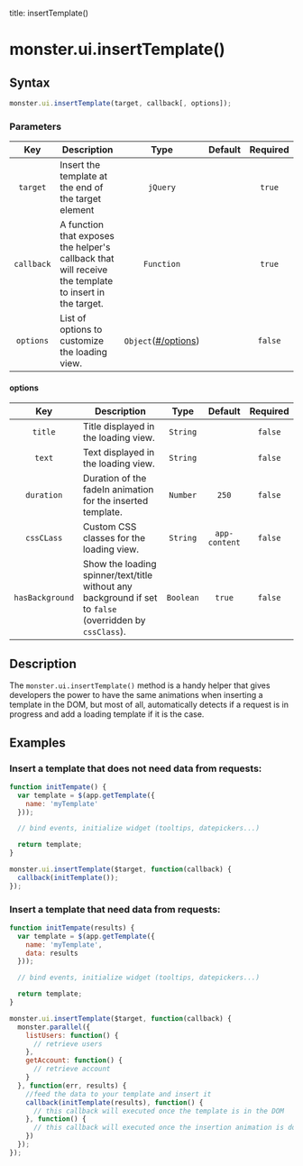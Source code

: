 title: insertTemplate()

# monster.ui.insertTemplate()

## Syntax
```javascript
monster.ui.insertTemplate(target, callback[, options]);
```

### Parameters
Key | Description | Type | Default | Required
:-: | --- | :-: | :-: | :-:
`target` | Insert the template at the end of the target element | `jQuery` | | `true`
`callback` | A function that exposes the helper's callback that will receive the template to insert in the target. | `Function` | | `true`
`options` | List of options to customize the loading view. | `Object`([#/options](#options)) | | `false`

#### options
Key | Description | Type | Default | Required
:-: | --- | :-: | :-: | :-:
`title` | Title displayed in the loading view. | `String` | | `false`
`text` | Text displayed in the loading view. | `String` | | `false`
`duration` | Duration of the fadeIn animation for the inserted template. | `Number` | `250` | `false`
`cssCLass` | Custom CSS classes for the loading view. | `String` | `app-content` | `false`
`hasBackground` | Show the loading spinner/text/title without any background if set to `false` (overridden by `cssClass`). | `Boolean` | `true` | `false`

## Description

The `monster.ui.insertTemplate()` method is a handy helper that gives developers the power to have the same animations when inserting a template in the DOM, but most of all, automatically detects if a request is in progress and add a loading template if it is the case.

## Examples
### Insert a template that does not need data from requests:
```javascript
function initTempate() {
  var template = $(app.getTemplate({
    name: 'myTemplate'
  }));

  // bind events, initialize widget (tooltips, datepickers...)

  return template;
}

monster.ui.insertTemplate($target, function(callback) {
  callback(initTemplate());
});
```
### Insert a template that need data from requests:
```javascript
function initTempate(results) {
  var template = $(app.getTemplate({
    name: 'myTemplate',
    data: results
  }));

  // bind events, initialize widget (tooltips, datepickers...)

  return template;
}

monster.ui.insertTemplate($target, function(callback) {
  monster.parallel({
    listUsers: function() {
      // retrieve users
    },
    getAccount: function() {
      // retrieve account
    }
  }, function(err, results) {
    //feed the data to your template and insert it
    callback(initTemplate(results), function() {
      // this callback will executed once the template is in the DOM
    }, function() {
      // this callback will executed once the insertion animation is done
    })
  });
});
```

